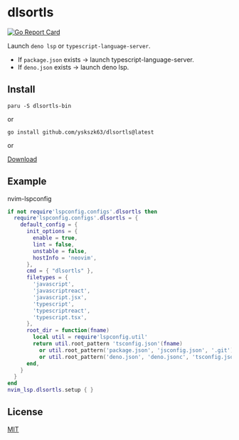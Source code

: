 # dlsortls

[![Go Report Card](https://goreportcard.com/badge/github.com/yskszk63/dlsortls)](https://goreportcard.com/report/github.com/yskszk63/dlsortls)

Launch `deno lsp` or `typescript-language-server`.

- If `package.json` exists -> launch typescript-language-server.
- If `deno.json` exists -> launch deno lsp.

## Install

```
paru -S dlsortls-bin
```

or

```
go install github.com/yskszk63/dlsortls@latest
```

or

[Download](https://github.com/yskszk63/dlsortls/releases/latest)

## Example

nvim-lspconfig

```lua
if not require'lspconfig.configs'.dlsortls then
  require'lspconfig.configs'.dlsortls = {
    default_config = {
      init_options = {
        enable = true,
        lint = false,
        unstable = false,
        hostInfo = 'neovim',
      },
      cmd = { "dlsortls" },
      filetypes = {
        'javascript',
        'javascriptreact',
        'javascript.jsx',
        'typescript',
        'typescriptreact',
        'typescript.tsx',
      },
      root_dir = function(fname)
        local util = require'lspconfig.util'
        return util.root_pattern 'tsconfig.json'(fname)
          or util.root_pattern('package.json', 'jsconfig.json', '.git')(fname)
          or util.root_pattern('deno.json', 'deno.jsonc', 'tsconfig.json', '.git')
      end,
    }
  }
end
nvim_lsp.dlsortls.setup { }
```

## License

[MIT](LICENSE)
